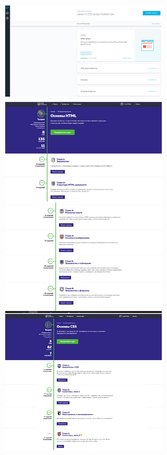 ![alt text](https://github.com/YelyzavetaM/kottans-frontend/blob/master/task_html_css_intro/11.png)

![alt text](https://github.com/YelyzavetaM/kottans-frontend/blob/master/task_html_css_intro/img2.png)
![alt text](https://github.com/YelyzavetaM/kottans-frontend/blob/master/task_html_css_intro/img1.png)
![alt text](https://github.com/YelyzavetaM/kottans-frontend/blob/master/task_html_css_intro/img3.png)
